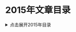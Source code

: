 2015年文章目录
===

<details>
<summary>点击展开2015年目录</summary>


* [01_Object类源码分析](./01_Object_Class/Object_Class.md)【部分-未完成】
* [02_ZeroClipboard 复制内容到剪贴板](./02_ZeroClipboard/ZeroClipboard.md)【废弃-效果不好】
* [03_JavaScript 的坑人错误(Error)及修正](./03_JavaScript_Error_Fix/JavaScript_Error_Fix.md)【废弃】
* [04_AngularJS最佳实践: 请小心使用 ng-repeat 中的 $index](./04_ng_repeat_$index/ng_repeat_$index.md)【完成】
* [05_巧用`JSON.stringify()`生成漂亮格式的JSON字符串](./05_JSON_indent/05_JSON_indent.md)【完成】
* [06_获取HTML5视频的时间长度](./06_HTML5_duration/06_HTML5_duration.md)【完成】
* [07_程序员应该了解的Hadoop现状](./07_Hadoop/07_Hadoop.md)【过时】
* [08_Java正则表达式优化](./08_Optimizing_Java_Regular/Optimizing_Java_Regular.md)【校对ing...】
* [09_用正则来简化模式匹配代码](./09_pattern_matching/README.md)【等待ing...】
* [10_深入详解SQL中的Null](./10_Understanding_SQL_Null/10_Understanding_SQL_Null.md)【完成】
* [11_获取并设置HTML5 Video的当前进度](./11_HTML5_video_current_time/11_HTML5_video_current_time.md)【完成】
* [12_Java基础 - Exception](./12_Exception/exception.html)【完成】
* [13_JavaScript函数表达式详解](./13_NamedFunction/NamedFunction.md)【完成】
* [14_Http2.0](./14_Http2.0/Http2.0.md)【外链】
* [15_CentOS下yum安装 Nginx](./15_Nginx/Nginx.md)【完成】
* [16_MySQL自增主键_AUTO_INCREMENT](./16_MySQL_AUTO_INCREMENT/MySQL_AUTO_INCREMENT.md)【完成】
* [17_MySQL的事务陷阱和艺术](./17_MySQL_Savepoint/MySQL_Savepoint.md)【完成】
* [18_(视频)深入理解 Scope 与 闭包 ](./18_Scope_Closure_Video/Scope_Closure_Video.md)【外链】
* [19_JavaScript 变量作用域及声明提前](./19_JavaScript_Scope_Hoisting/JavaScript_Scope_Hoisting.md)【完成】
* [20_掌握JS中的“`this`” (一)](./20_0_JavaScript_this_InnerWorkings/Revealing_this_InnerWorkings.md)【完成】
* [20_掌握JS中的“`this`” (二)](./20_JavaScript_Mastering_this/JavaScript_Mastering_this.md)【完成】
* [21_"catalog" 与 "category" 的区别](./21_catalog_category_difference/catalog_category_difference.md)【完成】
* [22_JavaScript: 互相转换String与Unicode编码](./22_JavaScript_Unicode_String/JavaScript_Unicode_String.md)【完成】
* [23_如何禁止某些代码调用 System.exit()](./23_No_System_Exit/No_System_Exit.md)【完成】
* [24_Java9: REPL环境与编程](./24_Java_REPL/Java_REPL.md)【完成】
* [25_IFRAME contentWindow is null](./25_IFRAME_contentWindow/IFRAME_contentWindow.md)【完成】
* [26_如何检测 JavaScript 中的自定义全局变量](./26_Get_Global_Variable/Get_Global_Variable.md)【完成】
* [27_Java: 系统属性(System Properties)简介](./27_System_Properties/System_Properties.md)【等待ing...】
* [28_MySQL 转换函数与运算符](./28_MySQL_Cast_Function/MySQL_Cast_Function_Operator.md)【完成】
* [29_快速解读GC日志](./29_Understanding_GC_Log/Understanding_GC_Log.md)【完成】
* [30_GC调优实战](./30_GC_tuning_practice/GC_tuning_practice.md)【系列文章】
* [31_JavaScript: 取得 function 的所有参数名](./31_Detect_Function_Argument_Name/Detect_Function_Argument_Name.md)【完成】
* [32_搞定内存溢出（系列文章）](./32_Solving_OutOfMemoryError/01_story_of_a_developer.md) 【系列文章】
* [33_Spring 中的 `classpath*:`  与 `classpath:`](./33_classpath_wildcards/classpath_wildcards.md)【完成】
* [34_Android Studio 生成签名的APK](./34_signed_apk/generate_signed_apk.md) 【完成】
* [35_免费创建微信公众号全攻略](./35_weixin/weixin.md) 【完成】
* [36_3proxy](./36_3proxy/3proxy-install.md) 【废弃】
* [37_MySQL作为新的NoSQL解决方案: 轻松应对亿级数据](./37_mysql_key_value/mysql_kv.md) 【完成】



</details>
